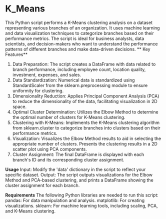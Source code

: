 # K_Means
This Python script performs a K-Means clustering analysis on a dataset representing various branches of an organization. It uses machine learning and data visualization techniques to categorize branches based on their performance metrics. The script is ideal for business analysts, data scientists, and decision-makers who want to understand the performance patterns of different branches and make data-driven decisions.
**
Key Features**
1. Data Preparation: The script creates a DataFrame with data related to branch performance, including employee count, location quality, investment, expenses, and sales.
2. Data Standardization: Numerical data is standardized using StandardScaler from the sklearn.preprocessing module to ensure uniformity for clustering.
3. Dimensionality Reduction: Applies Principal Component Analysis (PCA) to reduce the dimensionality of the data, facilitating visualization in 2D space.
4. Optimal Cluster Determination: Utilizes the Elbow Method to determine the optimal number of clusters for K-Means clustering.
5. Clustering with K-Means: Implements the K-Means clustering algorithm from sklearn.cluster to categorize branches into clusters based on their performance metrics.
6. Visualization:
Visualizes the Elbow Method results to aid in selecting the appropriate number of clusters.
Presents the clustering results in a 2D scatter plot using PCA components.
7. Cluster Assignment: The final DataFrame is displayed with each branch's ID and its corresponding cluster assignment.

**Usage**
Input: Modify the 'data' dictionary in the script to reflect your specific dataset.
Output: The script outputs visualizations for the Elbow Method and PCA-based clustering, and prints a DataFrame showing the cluster assignment for each branch.

**Requirements**
The following Python libraries are needed to run this script:
pandas: For data manipulation and analysis.
matplotlib: For creating visualizations.
sklearn: For machine learning tools, including scaling, PCA, and K-Means clustering.
